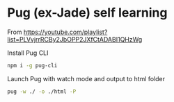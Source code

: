 # Pug (ex-Jade) self learning

From https://youtube.com/playlist?list=PLVvjrrRCBy2JbOPP2JXfCtADABI1QHzWg

Install Pug CLI
````sh
npm i -g pug-cli
````

Launch Pug with watch mode and output to html folder
````sh
pug -w ./ -o ./html -P
````
